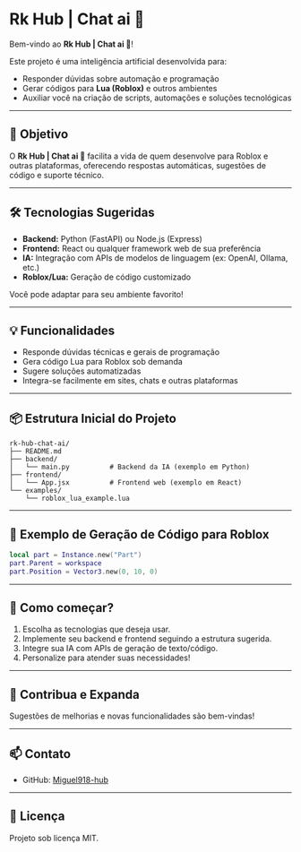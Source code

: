 # Rk Hub | Chat ai 🤖

Bem-vindo ao **Rk Hub | Chat ai 🤖**!

Este projeto é uma inteligência artificial desenvolvida para:
- Responder dúvidas sobre automação e programação
- Gerar códigos para **Lua (Roblox)** e outros ambientes
- Auxiliar você na criação de scripts, automações e soluções tecnológicas

---

## 🚀 Objetivo

O **Rk Hub | Chat ai 🤖** facilita a vida de quem desenvolve para Roblox e outras plataformas, oferecendo respostas automáticas, sugestões de código e suporte técnico.

---

## 🛠️ Tecnologias Sugeridas

- **Backend:** Python (FastAPI) ou Node.js (Express)
- **Frontend:** React ou qualquer framework web de sua preferência
- **IA:** Integração com APIs de modelos de linguagem (ex: OpenAI, Ollama, etc.)
- **Roblox/Lua:** Geração de código customizado

Você pode adaptar para seu ambiente favorito!

---

## 💡 Funcionalidades

- Responde dúvidas técnicas e gerais de programação
- Gera código Lua para Roblox sob demanda
- Sugere soluções automatizadas
- Integra-se facilmente em sites, chats e outras plataformas

---

## 📦 Estrutura Inicial do Projeto

```
rk-hub-chat-ai/
├── README.md
├── backend/
│   └── main.py          # Backend da IA (exemplo em Python)
├── frontend/
│   └── App.jsx          # Frontend web (exemplo em React)
└── examples/
    └── roblox_lua_example.lua
```

---

## 🧩 Exemplo de Geração de Código para Roblox

```lua name=examples/roblox_lua_example.lua
local part = Instance.new("Part")
part.Parent = workspace
part.Position = Vector3.new(0, 10, 0)
```

---

## 🎯 Como começar?

1. Escolha as tecnologias que deseja usar.
2. Implemente seu backend e frontend seguindo a estrutura sugerida.
3. Integre sua IA com APIs de geração de texto/código.
4. Personalize para atender suas necessidades!

---

## 🤝 Contribua e Expanda

Sugestões de melhorias e novas funcionalidades são bem-vindas!

---

## 📫 Contato

- GitHub: [Miguel918-hub](https://github.com/Miguel918-hub)

---

## 📝 Licença

Projeto sob licença MIT.

